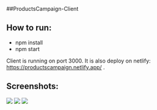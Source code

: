 ##ProductsCampaign-Client

## How to run:

  - npm install
  - npm start

Client is running on port 3000. It is also deploy on netlify: https://productscampaign.netlify.app/ .


## Screenshots:
<img src="https://user-images.githubusercontent.com/61249196/115221740-47b94080-a10a-11eb-8428-fd4cb9dcd852.png">

<img src="https://user-images.githubusercontent.com/61249196/115221815-5869b680-a10a-11eb-9e43-39016656c341.png">

<img src="https://user-images.githubusercontent.com/61249196/115221879-6ae3f000-a10a-11eb-946e-5b90d76c2a8e.png">

